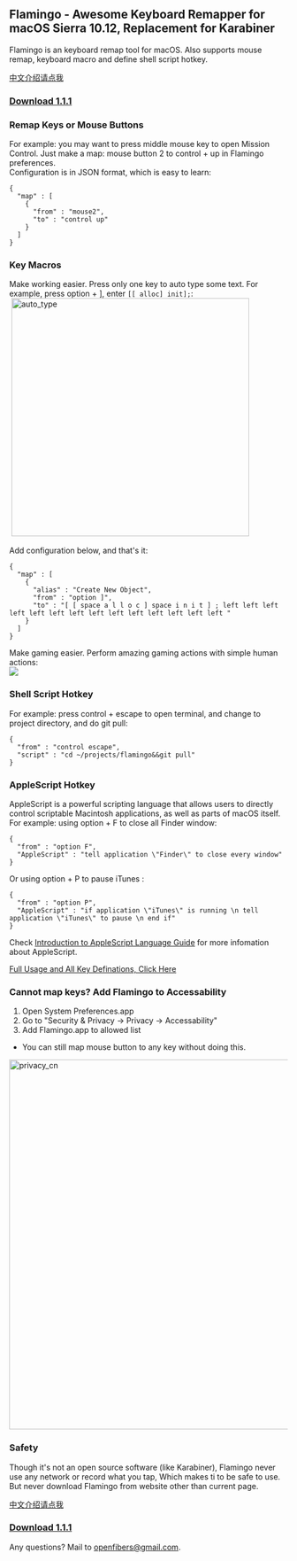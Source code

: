 ## Flamingo - Awesome Keyboard Remapper for macOS Sierra 10.12, Replacement for Karabiner

Flamingo is an keyboard remap tool for macOS. Also supports mouse remap, keyboard macro and define shell script hotkey.  

[中文介绍请点我](https://openfibers.github.io/flamingo/README_cn)

### [Download 1.1.1](https://github.com/OpenFibers/flamingo/raw/master/Apps/Flamingo.app_1.1.1.zip)

### Remap Keys or Mouse Buttons
For example: you may want to press middle mouse key to open Mission Control. Just make a map: mouse button 2 to control + up in Flamingo preferences.  
Configuration is in JSON format, which is easy to learn:  

```
{
  "map" : [
    {
      "from" : "mouse2",
      "to" : "control up"
    }
  ]
}
```

### Key Macros

Make working easier. Press only one key to auto type some text. For example, press option + ], enter `[[ alloc] init];`:  
![]()
<img src="https://github.com/OpenFibers/flamingo/raw/master/Images/autotype.gif" alt="auto_type" style="width: 430px;"/>

Add configuration below, and that's it:  

```
{
  "map" : [
    {
      "alias" : "Create New Object",
      "from" : "option ]",
      "to" : "[ [ space a l l o c ] space i n i t ] ; left left left left left left left left left left left left left left "
    }
  ]
}
```

Make gaming easier. Perform amazing gaming actions with simple human actions:  
![](https://github.com/OpenFibers/flamingo/raw/master/Images/dota2_kael.gif)

### Shell Script Hotkey

For example: press control + escape to open terminal, and change to project directory, and do git pull:  

```
{
  "from" : "control escape",
  "script" : "cd ~/projects/flamingo&&git pull"
}
```

### AppleScript Hotkey

AppleScript is a powerful scripting language that allows users to directly control scriptable Macintosh applications, as well as parts of macOS itself. For example: using option + F to close all Finder window:  

```
{
  "from" : "option F",
  "AppleScript" : "tell application \"Finder\" to close every window"
}
```

Or using option + P to pause iTunes :  

```
{
  "from" : "option P",
  "AppleScript" : "if application \"iTunes\" is running \n tell application \"iTunes\" to pause \n end if"
}
```

Check [Introduction to AppleScript Language Guide](https://developer.apple.com/library/content/documentation/AppleScript/Conceptual/AppleScriptLangGuide/introduction/ASLR_intro.html) for more infomation about AppleScript.  

[Full Usage and All Key Definations, Click Here](https://openfibers.github.io/flamingo/help)

### Cannot map keys? Add Flamingo to Accessability

1. Open System Preferences.app  
2. Go to "Security & Privacy -> Privacy -> Accessability"  
3. Add Flamingo.app to allowed list   
* You can still map mouse button to any key without doing this.  

<img src="https://github.com/OpenFibers/flamingo/raw/master/Images/privacy_en.png" alt="privacy_cn" style="width: 668px;"/>

### Safety
Though it's not an open source software (like Karabiner), Flamingo never use any network or record what you tap, Which makes ti to be safe to use.  
But never download Flamingo from website other than current page.  

[中文介绍请点我](https://openfibers.github.io/flamingo/README_cn)

### [Download 1.1.1](https://github.com/OpenFibers/flamingo/raw/master/Apps/Flamingo.app_1.1.1.zip)

Any questions? Mail to [openfibers@gmail.com](mailto://openfibers@gmail.com).  
